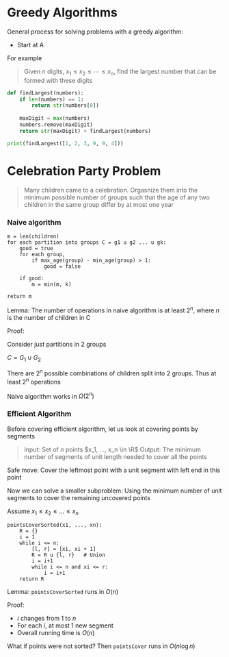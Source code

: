 # Greedy Algorithms

General process for solving problems with a greedy algorithm:
- Start at A


For example
> Given $n$ digits, $x_1 \le x_2 \le \cdots \le x_n$, find the largest number that can be formed with these digits

```py
def findLargest(numbers):
    if len(numbers) == 1:
        return str(numbers[0])
        
    maxDigit = max(numbers)
    numbers.remove(maxDigit)
    return str(maxDigit) + findLargest(numbers)

print(findLargest([1, 2, 3, 9, 9, 4]))
```

# Celebration Party Problem
> Many children came to a celebration. Orgasnize them into the minimum possible number of groups such that the age of any two children in the same group differ by at most one year

### Naive algorithm
```
m = len(children)
for each partition into groups C = g1 u g2 ... u gk:
    good = true
    for each group,
        if max_age(group) - min_age(group) > 1:
            good = false

    if good:
        m = min(m, k)

return m
```

Lemma: The number of operations in naive algorithm is at least $2^n$, where $n$ is the number of children in C

Proof:

Consider just partitions in 2 groups

$C = G_1 \cup G_2$

There are $2^n$ possible combinations of children split into 2 groups. Thus at least $2^n$ operations

Naive algorithm works in $\Omega (2^n)$

### Efficient Algorithm

Before covering efficient algorithm, let us look at covering points by segments
> Input: Set of $n$ points $x_1, ..., x_n \in \R$
> Output: The minimum number of segments of unit length needed to cover all the points

Safe move: Cover the leftmost point with a unit segment with left end in this point

Now we can solve a smaller subproblem: Using the minimum number of unit segments to cover the remaining uncovered points

Assume $x_1 \le x_2 \le ... \le x_n$

```
pointsCoverSorted(x1, ..., xn):
    R = {}
    i = 1
    while i <= n:
        [l, r] = [xi, xi + 1]
        R = R u {l, r}   # Union
        i = i+1
        while i <= n and xi <= r:
            i = i+1
    return R
```

Lemma: `pointsCoverSorted` runs in $O(n)$

Proof: 

- $i$ changes from 1 to $n$
- For each $i$, at most 1 new segment
- Overall running time is $O(n)$

What if points were not sorted? Then `pointsCover` runs in $O(n \log n)$